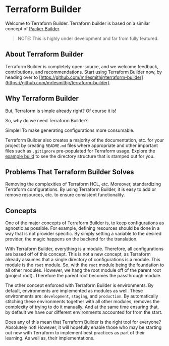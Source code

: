 # Terraform Builder

Welcome to Terraform Builder. Terraform builder is based on a similar concept
of [Packer Builder](https://github.com/mrlesmithjr/packer-builder).

> NOTE: This is highly under development and far from fully featured.

## About Terraform Builder

Terraform Builder is completely open-source, and we welcome feedback,
contributions, and recommendations. Start using Terraform Builder now, by
heading over to [https://github.com/mrlesmithjr/terraform-builder](https://github.com/mrlesmithjr/terraform-builder).

## Why Terraform Builder

But, Terraform is simple already right? Of course it is!

So, why do we need Terraform Builder?

Simple! To make generating configurations more consumable.

Terraform Builder also creates a majority of the documentation, etc. for your
project by creating `README.md` files where appropriate and other important
files such as `.gitignore` pre-populated for Terraform usage. Explore the
[example build](https://github.com/mrlesmithjr/terraform-builder/tree/master/examples/example_builds/example) to see the directory structure that is
stamped out for you.

## Problems That Terraform Builder Solves

Removing the complexities of Terraform HCL, etc. Moreover, standardizing
Terraform configurations. By using Terraform Builder, it is easy to add or
remove resources, etc. to ensure consistent functionality.

## Concepts

One of the major concepts of Terraform Builder is, to keep configurations as
agnostic as possible. For example, defining resources should be done in a way
that is not provider specific. By simply setting a variable to the desired
provider, the magic happens on the backend for the translation.

With Terraform Builder, everything is a module. Therefore, all configurations
are based off of this concept. This is not a new concept, as Terraform already
assumes that a single directory of configurations is a module. This module
is the `root` module. So, with the `root` module being the foundation to all
other modules. However, we hang the root module off of the parent root (project root). Therefore the parent root becomes the passthrough module.

The other concept enforced with Terraform Builder is environments. By default,
environments are implemented as modules as well. These environments are:
`development`, `staging`, and `production`. By automatically stitching these
environments together with all other modules, removes the complexity of trying
to do it manually. And at the same time ensuring that, by default we have our
different environments accounted for from the start.

Does any of this mean that Terraform Builder is the right tool for everyone? Absolutely not! However, it will hopefully enable those who may be starting out
new with Terraform to implement best practices as part of their learning. As
well as, their implementations.
